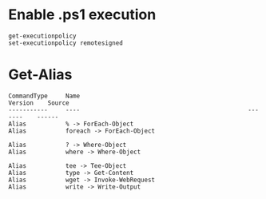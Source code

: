 # Enable .ps1 execution

    get-executionpolicy
    set-executionpolicy remotesigned

# Get-Alias

    CommandType     Name                                               Version    Source
    -----------     ----                                               -------    ------
    Alias           % -> ForEach-Object
    Alias           foreach -> ForEach-Object

    Alias           ? -> Where-Object
    Alias           where -> Where-Object

    Alias           tee -> Tee-Object
    Alias           type -> Get-Content
    Alias           wget -> Invoke-WebRequest
    Alias           write -> Write-Output